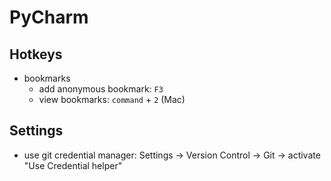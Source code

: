 # PyCharm

## Hotkeys

- bookmarks
  - add anonymous bookmark: `F3`
  - view bookmarks: `command` + `2` (Mac)

## Settings

- use git credential manager: Settings -> Version Control -> Git -> activate "Use Credential helper"
